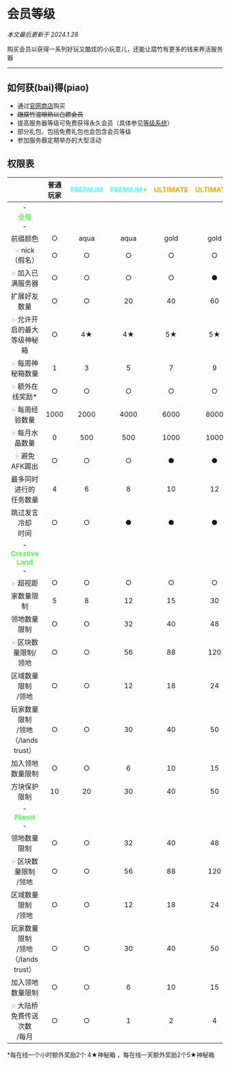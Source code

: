 # 会员等级

*本文最后更新于 2024.1.28*

购买会员以获得一系列好玩又酷炫的小玩意儿，还能让腐竹有更多的钱来养活服务器

---------

## 如何获(bai)得(piao)

- 通过[官网商店](https://store.usolia.net)购买
- <s>跟腐竹混眼熟以白嫖会员</s>
- 提高服务器等级可免费获得永久会员（具体参见[等级系统](https://docs.usolia.net/#/csje/levels)）
- 部分礼包，包括免费礼包也会包含会员等级
- 参加服务器定期举办的大型活动



## 权限表

|  | 普通玩家 | <font color=55FFFF>PREMIUM</font> | <font color=55FFFF>PREMIUM</font><font color=55FF55>+</font> | <font color=FFAA00>ULTIMATE</font> | <font color=FFAA00>ULTIMATE</font><font color=3F1515>+</font> | <font color=FFAA00>ULTIMATE</font><font color=3F1515>++</font> |
| :--: | :--: | :--: | :--: | :--: | :--: | :--: |
| -<br><font color=55FF55>**全局**</font><br>- |  |  |  |  |  |  |
| 前缀颜色 | ○ | aqua | aqua | gold | gold | <font color=FFAA00>gold</font> |
| <font color=55FF55>></font> nick（假名） | ○ | ○ | ○ | ○ | ○ | <font color=FFAA00>●</font> |
| <font color=55FF55>></font> 加入已满服务器 | ○ | ○ | ○ | ○ | ● | <font color=FFAA00>●</font> |
| 扩展好友数量 | ○ | ○ | 20 | 40 | 60 | <font color=FFAA00>60</font> |
| <font color=55FF55>></font> 允许开启的最大<br>等级神秘箱 | ○ | 4★ | 4★ | 5★ | 5★</font> | <font color=FFAA00>5★</font> |
| <font color=55FF55>></font> 每周神秘箱数量 | 1 | 3 | 5 | 7 | 9 | <font color=FFAA00>9</font> |
| <font color=55FF55>></font> 额外在线奖励* | ○ | ○ | ○ | ○ | ○ | <font color=FFAA00>●</font> |
| <font color=55FF55>></font> 每周经验数量 | 1000 | 2000 | 4000 | 6000 | 8000 | <font color=FFAA00>8000</font> |
| <font color=55FF55>></font> 每月水晶数量 | 0 | 500 | 500 | 1000 | 1000 | <font color=FFAA00>1500</font> |
| <font color=55FF55>></font> 避免AFK踢出 | ○ | ○ | ○ | ● | ● | <font color=FFAA00>●</font> |
| 最多同时进行的<br>任务数量 | 4 | 6 | 8 | 10 | 12 | <font color=FFAA00>20</font> |
| 跳过发言冷却<br>时间 | ○ | ○ | ● | ● | ● | <font color=FFAA00>●</font> |
| -<br><font color=55FF55>**Creative Land**</font><br>- |  |  |  |  |  |  |
| <font color=55FF55>></font> 超视距 | ○ | ○ | ○ | ○ | ○ | <font color=FFAA00>●</font> |
| 家数量限制 | 5 | 8 | 12 | 15 | 30 | <font color=FFAA00>60</font> |
| 领地数量限制 | ○ | ○ | 32 | 40 | 48 | <font color=FFAA00>56</font> |
| <font color=55FF55>></font> 区块数量限制/领地 | ○ | ○ | 56 | 88 | 120 | <font color=FFAA00>144</font> |
| 区域数量限制<br>/领地 | ○ | ○ | 12 | 18 | 24 | <font color=FFAA00>30</font> |
| 玩家数量限制<br>/领地（/lands trust） | ○ | ○ | 30 | 40 | 50 | <font color=FFAA00>60</font> |
| 加入领地数量限制 | ○ | ○ | 6 | 10 | 15 | <font color=FFAA00>20</font> |
| 方块保护限制 | 10 | 20 | 30 | 40 | 50 | <font color=FFAA00>50</font> |
| -<br><font color=55FF55>**Planet**</font><br>- |  |  |  |  |  |  |
| 领地数量限制 | ○ | ○ | 32 | 40 | 48 | <font color=FFAA00>56</font> |
| <font color=55FF55>></font> 区块数量限制<br>/领地 | ○ | ○ | 56 | 88 | 120 | <font color=FFAA00>144</font> |
| 区域数量限制<br>/领地 | ○ | ○ | 12 | 18 | 24 | <font color=FFAA00>30</font> |
| 玩家数量限制<br>/领地（/lands trust） | ○ | ○ | 30 | 40 | 50 | <font color=FFAA00>60</font> |
| 加入领地数量限制 | ○ | ○ | 6 | 10 | 15 | <font color=FFAA00>20</font> |
| <font color=55FF55>></font> 大陆桥<br>免费传送次数<br>/每月 | ○ | ○ | 1 | 2 | 4 | <font color=FFAA00>6</font> |

*每在线一个小时额外奖励2个 4★神秘箱 ，每在线一天额外奖励2个5★神秘箱
